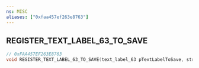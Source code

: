 ```yaml
---
ns: MISC
aliases: ["0xfaa457ef263e8763"]
---
```

## REGISTER_TEXT_LABEL_63_TO_SAVE

```c
// 0xFAA457EF263E8763
void REGISTER_TEXT_LABEL_63_TO_SAVE(text_label_63 pTextLabelToSave, string pLabel);
```
